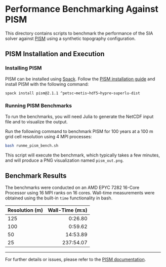 # Performance Benchmarking Against PISM
This directory contains scripts to benchmark the performance of the SIA solver against [PISM](http://www.pism.io/) using a synthetic topography configuration.

## PISM Installation and Execution

### Installing PISM
PISM can be installed using [Spack](https://spack.readthedocs.io/en/latest/getting_started.html#installation). Follow the [PISM installation guide](https://www.pism.io/docs/installation/spack.html) and install PISM with the following command:

```bash
spack install pism@2.1.1 ^petsc~metis~hdf5~hypre~superlu-dist
```

### Running PISM Benchmarks
To run the benchmarks, you will need Julia to generate the NetCDF input file and to visualize the output.

Run the following command to benchmark PISM for 100 years at a 100 m grid cell resolution using 4 MPI processes:

```bash
bash runme_pism_bench.sh
```

This script will execute the benchmark, which typically takes a few minutes, and will produce a PNG visualization named `pism_out.png`.

## Benchmark Results
The benchmarks were conducted on an AMD EPYC 7282 16-Core Processor using 16 MPI ranks on 16 cores. Wall-time measurements were obtained using the built-in `time` functionality in bash.

| Resolution (m) | Wall-Time (m:s)  |
|----------------|-----------------:|
| 125            |        0:26.80   |
| 100            |        0:59.62   |
| 50             |       14:53.89   |
| 25             |      237:54.07   |

---

For further details or issues, please refer to the [PISM documentation](http://www.pism.io/docs.html).
